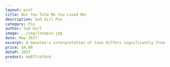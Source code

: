 ```yaml
---
layout: post
title: But You Told Me You Loved Me!
description: Sad Girl Pin
category: Pin
author: Sad Girl
image: ../img/lovepin.jpg
date: May 2017
excerpt: A manatee's interpretation of love differs significantly from his involuntary human lover's.
price: $4.00
dateP: 2017
product: eb877cbf4c6
---
```


<!-- <div id='product-component-eb877cbf4c6'></div> -->
<script type="text/javascript">
/*<![CDATA[*/

(function () {
  var scriptURL = 'https://sdks.shopifycdn.com/buy-button/latest/buy-button-storefront.min.js';
  if (window.ShopifyBuy) {
    if (window.ShopifyBuy.UI) {
      ShopifyBuyInit();
    } else {
      loadScript();
    }
  } else {
    loadScript();
  }

  function loadScript() {
    var script = document.createElement('script');
    script.async = true;
    script.src = scriptURL;
    (document.getElementsByTagName('head')[0] || document.getElementsByTagName('body')[0]).appendChild(script);
    script.onload = ShopifyBuyInit;
  }

  function ShopifyBuyInit() {
    var client = ShopifyBuy.buildClient({
      domain: 'layla-kewis.myshopify.com',
      apiKey: 'bfc293a4d07f270f2db34e9e9b6b8046',
      appId: '6',
    });

    ShopifyBuy.UI.onReady(client).then(function (ui) {
      ui.createComponent('product', {
        id: [43855544347],
        node: document.getElementById('product-component-eb877cbf4c6'),
        moneyFormat: '%24%7B%7Bamount%7D%7D',
        options: {
  "product": {
    "variantId": "all",
    "width": "240px",
    "contents": {
      "img": false,
      "imgWithCarousel": false,
      "title": false,
      "variantTitle": false,
      "price": false,
      "description": false,
      "buttonWithQuantity": false,
      "quantity": false
    },
    "styles": {
      "product": {
        "text-align": "left",
        "@media (min-width: 601px)": {
          "max-width": "100%",
          "margin-left": "0",
          "margin-bottom": "50px"
        }
      },
      "button": {
        "background-color": "#fa5d5d",
        ":hover": {
          "background-color": "#e15454"
        },
        ":focus": {
          "background-color": "#e15454"
        }
      },
      "compareAt": {
        "font-size": "12px"
      }
    }
  },
  "cart": {
    "contents": {
      "button": true
    },
    "styles": {
      "button": {
        "background-color": "#fa5d5d",
        ":hover": {
          "background-color": "#e15454"
        },
        ":focus": {
          "background-color": "#e15454"
        }
      },
      "footer": {
        "background-color": "#ffffff"
      }
    }
  },
  "modalProduct": {
    "contents": {
      "img": false,
      "imgWithCarousel": true,
      "variantTitle": false,
      "buttonWithQuantity": true,
      "button": false,
      "quantity": false
    },
    "styles": {
      "product": {
        "@media (min-width: 601px)": {
          "max-width": "100%",
          "margin-left": "0px",
          "margin-bottom": "0px"
        }
      },
      "button": {
        "background-color": "#fa5d5d",
        ":hover": {
          "background-color": "#e15454"
        },
        ":focus": {
          "background-color": "#e15454"
        }
      }
    }
  },
  "toggle": {
    "styles": {
      "toggle": {
        "background-color": "#fa5d5d",
        ":hover": {
          "background-color": "#e15454"
        },
        ":focus": {
          "background-color": "#e15454"
        }
      }
    }
  },
  "productSet": {
    "styles": {
      "products": {
        "@media (min-width: 601px)": {
          "margin-left": "-20px"
        }
      }
    }
  }
}
      });
    });
  }
})();
/*]]>*/
</script>
